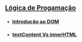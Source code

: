 
## [Lógica de Progamação](../menu_logica-programacao.md)

- ### [Introdução ao DOM](introducao.md)

- ### [textContent Vs innerHTML](textContent-innerHTML.md)